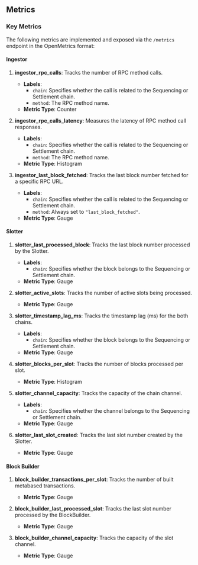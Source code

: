 ## Metrics

### Key Metrics
The following metrics are implemented and exposed via the `/metrics` endpoint in the OpenMetrics format:

#### Ingestor
1. **ingestor_rpc_calls**: Tracks the number of RPC method calls.
   - **Labels**:
     - `chain`: Specifies whether the call is related to the Sequencing or Settlement chain.
     - `method`: The RPC method name.
   - **Metric Type**: Counter

2. **ingestor_rpc_calls_latency**: Measures the latency of RPC method call responses.
   - **Labels**:
     - `chain`: Specifies whether the call is related to the Sequencing or Settlement chain.
     - `method`: The RPC method name.
   - **Metric Type**: Histogram

3. **ingestor_last_block_fetched**: Tracks the last block number fetched for a specific RPC URL.
   - **Labels**:
     - `chain`: Specifies whether the call is related to the Sequencing or Settlement chain.
     - `method`: Always set to `"last_block_fetched"`.
   - **Metric Type**: Gauge

#### Slotter

1. **slotter_last_processed_block**: Tracks the last block number processed by the Slotter.
   - **Labels**:
     - `chain`: Specifies whether the block belongs to the Sequencing or Settlement chain.
   - **Metric Type**: Gauge

2. **slotter_active_slots**: Tracks the number of active slots being processed.
   - **Metric Type**: Gauge

3. **slotter_timestamp_lag_ms**: Tracks the timestamp lag (ms) for the both chains.
   - **Labels**:
     - `chain`: Specifies whether the block belongs to the Sequencing or Settlement chain.
   - **Metric Type**: Gauge

4. **slotter_blocks_per_slot**: Tracks the number of blocks processed per slot.
   - **Metric Type**: Histogram

5. **slotter_channel_capacity**: Tracks the capacity of the chain channel.
   - **Labels**:
     - `chain`: Specifies whether the channel belongs to the Sequencing or Settlement chain.
   - **Metric Type**: Gauge
  
6. **slotter_last_slot_created**: Tracks the last slot number created by the Slotter.
   - **Metric Type**: Gauge
  


#### Block Builder

1. **block_builder_transactions_per_slot**: Tracks the number of built metabased transactions.
   - **Metric Type**: Gauge
  
2. **block_builder_last_processed_slot**: Tracks the last slot number processed by the BlockBuilder.
   - **Metric Type**: Gauge
  
3. **block_builder_channel_capacity**: Tracks the capacity of the slot channel.
   - **Metric Type**: Gauge
